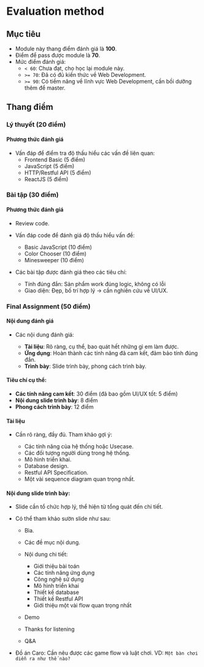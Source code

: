 # Evaluation method

## Mục tiêu

- Module này thang điểm đánh giá là **100**.
- Điểm để pass được module là **70**.
- Mức điểm đánh giá:
    - `< 60`: Chưa đạt, cho học lại module này.
    - `>= 70`: Đã có đủ kiến thức về Web Development.
    - `>= 90`: Có tiềm năng về lĩnh vực Web Development, cần bồi dưỡng thêm để master.

## Thang điểm

### Lý thuyết (20 điểm)

#### Phương thức đánh giá

- Vấn đáp để điểm tra độ thấu hiểu các vấn đề liên quan:
    - Frontend Basic (5 điểm)
    - JavaScript (5 điểm)
    - HTTP/Restful API (5 điểm)
    - ReactJS (5 điểm)

### Bài tập (30 điểm)

#### Phương thức đánh giá

- Review code.
- Vấn đáp code để đánh giá độ thấu hiểu vấn đề:

    - Basic JavaScript (10 điểm)
    - Color Chooser (10 điểm)
    - Minesweeper (10 điểm)

- Các bài tập được đánh giá theo các tiêu chí:

   - Tính đúng đắn: Sản phẩm work đúng logic, không có lỗi
   - Giao diện: Đẹp, bố trí hợp lý -> cần nghiên cứu về UI/UX.

### Final Assignment (50 điểm)

#### Nội dung đánh giá

- Các nội dung đánh giá:

    - **Tài liệu**: Rõ ràng, cụ thể, bao quát hết những gì em làm được.
    - **Ứng dụng**: Hoàn thành các tính năng đã cam kết, đảm bảo tính đúng đắn.
    - **Trình bày**: Slide trình bày, phong cách trình bày.

#### Tiêu chí cụ thể:

- **Các tính năng cam kết**: 30 điểm (đã bao gồm UI/UX tốt: 5 điểm)
- **Nội dung slide trình bày**: 8 điểm
- **Phong cách trình bày**: 12 điểm

#### Tài liệu

- Cần rõ ràng, đầy đủ. Tham khảo gợi ý:
   
   - Các tính năng của hệ thống hoặc Usecase.
   - Các đối tượng người dùng trong hệ thống.
   - Mô hình triển khai.
   - Database design.
   - Restful API Specification.
   - Một vài sequence diagram quan trọng nhất.

#### Nội dung slide trình bày:

- Slide cần tổ chức hợp lý, thể hiện từ tổng quát đến chi tiết.
- Có thể tham khảo sườn slide như sau:

    - Bìa.
    - Các đề mục nội dung.
    - Nội dung chi tiết:

        - Giới thiệu bài toán
        - Các tính năng ứng dụng
        - Công nghệ sử dụng
        - Mô hình triển khai
        - Thiết kế database
        - Thiết kế Restful API
        - Giới thiệu một vài flow quan trọng nhất
    
    - Demo
    - Thanks for listening
    - Q&A

- Đồ án Caro: Cần nêu được các game flow và luật chơi. VD: `Một bàn chơi diễn ra như thế nào?`